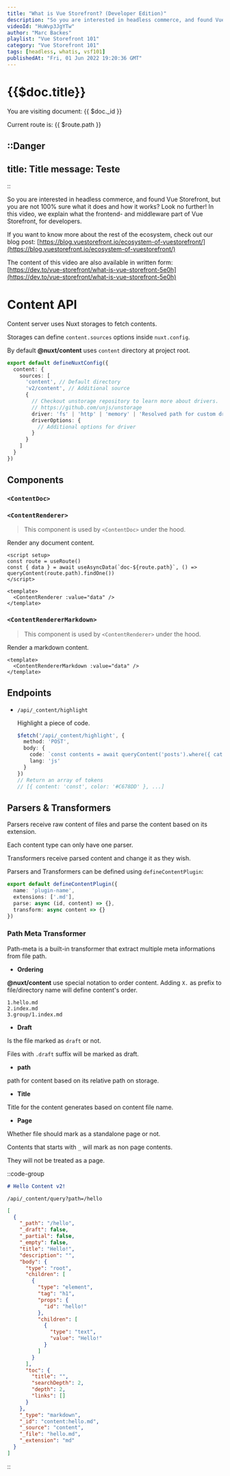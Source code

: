 ```yaml
---
title: "What is Vue Storefront? (Developer Edition)"
description: "So you are interested in headless commerce, and found Vue Storefront, but you are not 100% sure what it does and how it works? Look no further! In this video, we explain what the frontend- and middleware part of Vue Storefront, for developers."
videoId: "HuWvp3JgYTw"
author: "Marc Backes"
playlist: "Vue Storefront 101"
category: "Vue Storefront 101"
tags: [headless, whatis, vsf101]
publishedAt: "Fri, 01 Jun 2022 19:20:36 GMT"
---
```

# {{$doc.title}}

You are visiting document: {{ $doc._id }}

Current route is: {{ $route.path }}

::Danger
---
title: Title
message: Teste
---
::

So you are interested in headless commerce, and found Vue Storefront, but you are not 100% sure what it does and how it works? Look no further! In this video, we explain what the frontend- and middleware part of Vue Storefront, for developers.

If you want to know more about the rest of the ecosystem, check out our blog post: [https://blog.vuestorefront.io/ecosystem-of-vuestorefront/](https://blog.vuestorefront.io/ecosystem-of-vuestorefront/)

The content of this video are also available in written form:
[https://dev.to/vue-storefront/what-is-vue-storefront-5e0h](https://dev.to/vue-storefront/what-is-vue-storefront-5e0h)

# Content API

Content server uses Nuxt storages to fetch contents.

Storages can define `content.sources` options inside `nuxt.config`.

By default **@nuxt/content** uses `content` directory at project root.

```ts
export default defineNuxtConfig({
  content: {
    sources: [
      'content', // Default directory
      'v2/content', // Additional source
      {
        // Checkout unstorage repository to learn more about drivers.
        // https://github.com/unjs/unstorage
        driver: 'fs' | 'http' | 'memory' | 'Resolved path for custom driver',
        driverOptions: {
          // Additional options for driver
        }
      }
    ]
  }
})
```

## Components

### `<ContentDoc>`

### `<ContentRenderer>`

> This component is used by `<ContentDoc>` under the hood.

Render any document content.

```vue [pages/[...slug].vue]
<script setup>
const route = useRoute()
const { data } = await useAsyncData(`doc-${route.path}`, () => queryContent(route.path).findOne())
</script>

<template>
  <ContentRenderer :value="data" />
</template>
```

### `<ContentRendererMarkdown>`

> This component is used by `<ContentRenderer>` under the hood.

Render a markdown content.

```vue
<template>
  <ContentRendererMarkdown :value="data" />
</template>
```

## Endpoints

- `/api/_content/highlight`

  Highlight a piece of code.

  ```ts [teste.ts]
  $fetch('/api/_content/highlight', {
    method: 'POST',
    body: {
      code: `const contents = await queryContent('posts').where({ category: { $in: ['nature', 'people'] } }).limit(10).find()`,
      lang: 'js'
    }
  })
  // Return an array of tokens
  // [{ content: 'const', color: '#C678DD' }, ...]
  ```

## Parsers & Transformers

Parsers receive raw content of files and parse the content based on its extension.

Each content type can only have one parser.

Transformers receive parsed content and change it as they wish.

Parsers and Transformers can be defined using `defineContentPlugin`:

```ts
export default defineContentPlugin({
  name: 'plugin-name',
  extensions: ['.md'],
  parse: async (id, content) => {},
  transform: async content => {}
})
```

### Path Meta Transformer

Path-meta is a built-in transformer that extract multiple meta informations from file path.

- **Ordering**

**@nuxt/content** use special notation to order content. Adding `X.` as prefix to file/directory name will define content's order.

```
1.hello.md
2.index.md
3.group/1.index.md
```

- **Draft**

Is the file marked as `draft` or not.

Files with `.draft` suffix will be marked as draft.

- **path**

path for content based on its relative path on storage.

- **Title**

Title for the content generates based on content file name.

- **Page**

Whether file should mark as a standalone page or not.

Contents that starts with `_` will mark as non page contents.

They will not be treated as a page.

::code-group

```md [content/hello.md]
# Hello Content v2!
```

```text [Endpoint]
/api/_content/query?path=/hello
```

```json [Response]
[
  {
    "_path": "/hello",
    "_draft": false,
    "_partial": false,
    "_empty": false,
    "title": "Hello!",
    "description": "",
    "body": {
      "type": "root",
      "children": [
        {
          "type": "element",
          "tag": "h1",
          "props": {
            "id": "hello!"
          },
          "children": [
            {
              "type": "text",
              "value": "Hello!"
            }
          ]
        }
      ],
      "toc": {
        "title": "",
        "searchDepth": 2,
        "depth": 2,
        "links": []
      }
    },
    "_type": "markdown",
    "_id": "content:hello.md",
    "_source": "content",
    "_file": "hello.md",
    "_extension": "md"
  }
]
```

::